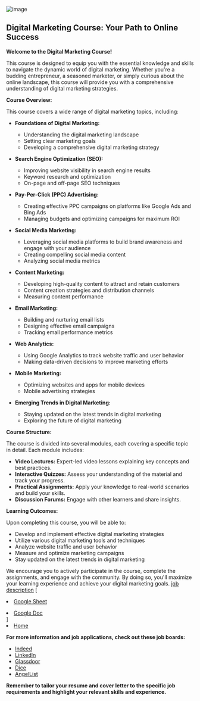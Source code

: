 



![image](https://github.com/user-attachments/assets/2bfea0ce-de90-4e9b-a9f1-fd491d043a51)






## Digital Marketing Course: Your Path to Online Success

**Welcome to the Digital Marketing Course!**

This course is designed to equip you with the essential knowledge and skills to navigate the dynamic world of digital marketing. Whether you're a budding entrepreneur, a seasoned marketer, or simply curious about the online landscape, this course will provide you with a comprehensive understanding of digital marketing strategies.

**Course Overview:**

This course covers a wide range of digital marketing topics, including:

* **Foundations of Digital Marketing:**
   * Understanding the digital marketing landscape
   * Setting clear marketing goals
   * Developing a comprehensive digital marketing strategy

* **Search Engine Optimization (SEO):**
   * Improving website visibility in search engine results
   * Keyword research and optimization
   * On-page and off-page SEO techniques

* **Pay-Per-Click (PPC) Advertising:**
   * Creating effective PPC campaigns on platforms like Google Ads and Bing Ads
   * Managing budgets and optimizing campaigns for maximum ROI

* **Social Media Marketing:**
   * Leveraging social media platforms to build brand awareness and engage with your audience
   * Creating compelling social media content
   * Analyzing social media metrics

* **Content Marketing:**
   * Developing high-quality content to attract and retain customers
   * Content creation strategies and distribution channels
   * Measuring content performance

* **Email Marketing:**
   * Building and nurturing email lists
   * Designing effective email campaigns
   * Tracking email performance metrics

* **Web Analytics:**
   * Using Google Analytics to track website traffic and user behavior
   * Making data-driven decisions to improve marketing efforts

* **Mobile Marketing:**
   * Optimizing websites and apps for mobile devices
   * Mobile advertising strategies

* **Emerging Trends in Digital Marketing:**
   * Staying updated on the latest trends in digital marketing
   * Exploring the future of digital marketing

**Course Structure:**

The course is divided into several modules, each covering a specific topic in detail. Each module includes:

* **Video Lectures:** Expert-led video lessons explaining key concepts and best practices.
* **Interactive Quizzes:** Assess your understanding of the material and track your progress.
* **Practical Assignments:** Apply your knowledge to real-world scenarios and build your skills.
* **Discussion Forums:** Engage with other learners and share insights.

**Learning Outcomes:**

Upon completing this course, you will be able to:

* Develop and implement effective digital marketing strategies
* Utilize various digital marketing tools and techniques
* Analyze website traffic and user behavior
* Measure and optimize marketing campaigns
* Stay updated on the latest trends in digital marketing

We encourage you to actively participate in the course, complete the assignments, and engage with the community. By doing so, you'll maximize your learning experience and achieve your digital marketing goals.
<a href="job.html">job description</a>
[<li><a href="https://github.com/Janeferdinant/Digital_marketing/blob/main/Digital%20Marketing%20(1).xlsx"> Google Sheet</a></li>
<li><a href="https://github.com/Janeferdinant/Digital_marketing/blob/main/operchunites%20of%20digital%20marketing%20in%20the%20current...%20(1).docx">Google Doc</a></li>]
<li><a href="intex.html">Home</a></li>

**For more information and job applications, check out these job boards:**
<ul>
  <li><a href="https://www.indeed.com/">Indeed</a></li>
  <li><a href="https://www.linkedin.com/">LinkedIn</a></li>
  <li><a href="https://www.glassdoor.com/">Glassdoor</a></li>
  <li><a href="https://www.dice.com/">Dice</a></li>
  <li><a href="https://angel.co/">AngelList</a></li>
</ul>

**Remember to tailor your resume and cover letter to the specific job requirements and highlight your relevant skills and experience.**
